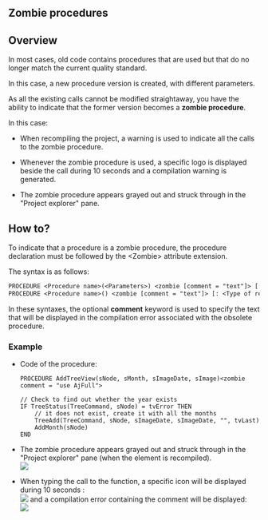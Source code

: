 
## Zombie procedures
			

<a name="NOTE1"></a>
<a name="NOTE1_1"></a>


## Overview
<a name="overview_ELTTEXTE000093"></a>
In most cases, old code contains procedures that are used but that do no longer match the current quality standard.

In this case, a new procedure version is created, with different parameters.

As all the existing calls cannot be modified straightaway, you have the ability to indicate that the former version becomes a **zombie procedure**. 

In this case: 

- When recompiling the project, a warning is used to indicate all the calls to the zombie procedure. 

- Whenever the zombie procedure is used, a specific logo is displayed beside the call during 10 seconds and a compilation warning is generated.

- The zombie procedure appears grayed out and struck through in the "Project explorer" pane. 




<a name="NOTE2"></a>
<a name="NOTE2_1"></a>


## How to?
<a name="how_ELTTEXTE000117"></a>
To indicate that a procedure is a zombie procedure, the procedure declaration must be followed by the &lt;Zombie&gt; attribute extension. 

The syntax is as follows: 

```txt
PROCEDURE <Procedure name>(<Parameters>) <zombie [comment = "text"]> [: <Type of return>]
PROCEDURE <Procedure name>() <zombie [comment = "text"]> [: <Type of return>]
```

In these syntaxes, the optional **comment** keyword is used to specify the text that will be displayed in the compilation error associated with the obsolete procedure. 


### Example
<a name="example_ELTPARAGRAPHE000036"></a>

- Code of the procedure: 
	
	```wl
	PROCEDURE AddTreeView(sNode, sMonth, sImageDate, sImage)<zombie comment = "use AjFull">
	
	// Check to find out whether the year exists
	IF TreeStatus(TreeCommand, sNode) = tvError THEN
		// it does not exist, create it with all the months
		TreeAdd(TreeCommand, sNode, sImageDate, sImageDate, "", tvLast)
		AddMonth(sNode)
	END
	```


- The zombie procedure appears grayed out and struck through in the "Project explorer" pane (when the element is recompiled). <br>![](https://doc.pcsoft.fr/en-US/images/image.awp?langid=3&name=proc_zombie_3.gif)


- When typing the call to the function, a specific icon will be displayed during 10 seconds : <br>![](https://doc.pcsoft.fr/en-US/images/image.awp?langid=3&name=Proc_zombie_1.gif)
 and a compilation error containing the comment will be displayed: <br>![](https://doc.pcsoft.fr/en-US/images/image.awp?langid=3&name=Proc_zombie_2.gif)






